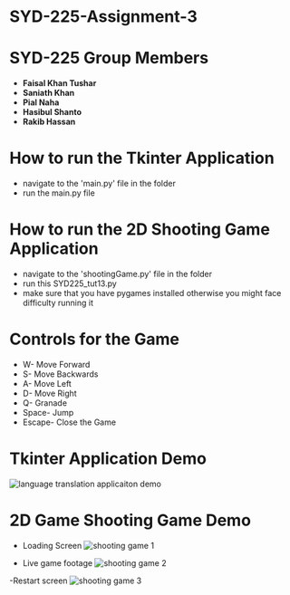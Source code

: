 # SYD-225-Assignment-3

# SYD-225 Group Members

- **Faisal Khan Tushar**
- **Saniath Khan**
- **Pial Naha**
- **Hasibul Shanto**
- **Rakib Hassan**

# How to run the Tkinter Application 

- navigate to the 'main.py' file in the folder
- run the main.py file

# How to run the 2D Shooting Game Application 

- navigate to the 'shootingGame.py' file in the folder 
- run this SYD225_tut13.py
- make sure that you have pygames installed otherwise you might face difficulty running it

# Controls for the Game 

- W- Move Forward
- S- Move Backwards
- A- Move Left
- D- Move Right
- Q- Granade
- Space- Jump
- Escape- Close the Game

# Tkinter Application Demo 

![language translation applicaiton demo ](https://github.com/user-attachments/assets/d23c296a-98dd-4a6c-9dba-0c1afc3f8121)


# 2D Game Shooting Game Demo 

- Loading Screen
![shooting game 1](https://github.com/user-attachments/assets/60827872-ad7d-4092-a128-ee261696ca9a)

- Live game footage
![shooting game 2](https://github.com/user-attachments/assets/56cefcf4-cf0c-4e74-b13b-04e9fa9dc570)

-Restart screen
![shooting game 3](https://github.com/user-attachments/assets/ea43d3ef-777e-4bb1-bf35-294448a3c042)


